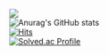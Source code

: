 
<a href="https://www.notion.so/808c8896167c4318a8095e780e7899da" target="_blank"><img src="https://img.shields.io/badge/notion-000000?style=social&logo=notion&logoColor=#000000"/></a>  
![Anurag's GitHub stats](https://github-readme-stats.vercel.app/api?username=qlfkslzk&show_icons=true&theme=radical)  
[![Hits](https://hits.seeyoufarm.com/api/count/incr/badge.svg?url=https%3A%2F%2Fgithub.com%2Fqlfkslzk&count_bg=%2379C83D&title_bg=%23A7FF9F&icon=&icon_color=%23E7E7E7&title=hits&edge_flat=false)](https://hits.seeyoufarm.com)  
[![Solved.ac Profile](http://mazassumnida.wtf/api/v2/generate_badge?boj=qlfkslzk)](https://solved.ac/qlfkslzk/)
